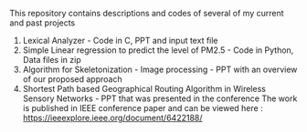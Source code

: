 This repository contains descriptions and codes of several of my current and past projects 


1. Lexical Analyzer - Code in C, PPT and input text file
2. Simple Linear regression to predict the level of PM2.5 - Code in Python, Data files in zip
3. Algorithm for Skeletonization - Image processing - PPT with an overview of our proposed approach
4. Shortest Path based Geographical Routing Algorithm in Wireless Sensory Networks - PPT that was presented in the conference
   The work is published in IEEE conference paper and can be viewed here : https://ieeexplore.ieee.org/document/6422188/
